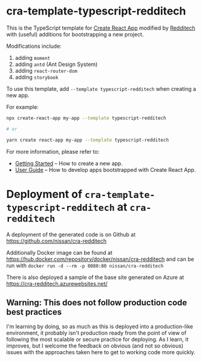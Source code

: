 # cra-template-typescript-redditech

This is the TypeScript template for [Create React App](https://github.com/facebook/create-react-app) modified by [Redditech](https://redditech.blog) with (useful) additions for bootstrapping a new project.

Modifications include:

1. adding `moment`
2. adding `antd` (Ant Design System)
3. adding `react-router-dom`
4. adding `storybook`

To use this template, add `--template typescript-redditech` when creating a new app.

For example:

```sh
npx create-react-app my-app --template typescript-redditech

# or

yarn create react-app my-app --template typescript-redditech
```

For more information, please refer to:

- [Getting Started](https://create-react-app.dev/docs/getting-started) – How to create a new app.
- [User Guide](https://create-react-app.dev) – How to develop apps bootstrapped with Create React App.

# Deployment of `cra-template-typescript-redditech` at `cra-redditech`

A deployment of the generated code is on Github at https://github.com/nissan/cra-redditech

Additionally Docker image can be found at https://hub.docker.com/repository/docker/nissan/cra-redditech
and can be run with `docker run -d --rm -p 8080:80 nissan/cra-redditech`

There is also deployed a sample of the base site generated on Azure at https://cra-redditech.azurewebsites.net/

## Warning: This does not follow production code best practices
I'm learning by doing, so as much as this is deployed into a production-like environment, it probably isn't production ready from the point of view of following the most scalable or secure practice for deploying. As I learn, it improves, but I welcome the feedback on obvious (and not so obvious) issues with the approaches taken here to get to working code more quickly.